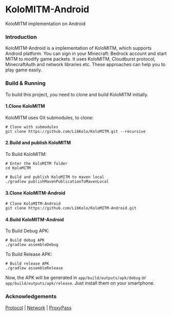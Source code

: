 # KoloMITM-Android
KoloMITM implementation on Android

### Introduction
KoloMITM-Android is a implementation of KoloMITM, which supports Android platform. You can sign in your Minecraft: Bedrock account and start MITM to modify game packets. It uses KoloMITM, Cloudburst protocol, MinecraftAuth and network libraries etc. These approaches can help you to play game easily.

### Build & Running
To build this project, you need to clone and build KoloMITM initially.

#### 1.Clone KoloMITM

KoloMITM uses Git submodules, to clone:

```shell
# Clone with submodules
git clone https://github.com/LibKolo/KoloMITM.git --recursive
```

#### 2.Build and publish KoloMITM

To Build KoloMITM:

```shell
# Enter the KoloMITM folder
cd KoloMITM

# Build and publish KoloMITM to maven local
./gradlew publishMavenPublicationToMavenLocal
```

#### 3.Clone KoloMITM-Android

```shell
# Clone KoloMITM-Android
git clone https://github.com/LibKolo/KoloMITM-Android.git
```

#### 4.Build KoloMITM-Android

To Build Debug APK:

```shell
# Build debug APK
./gradlew assembleDebug
```

To Build Release APK:

```shell
# Build release APK
./gradlew assembleRelease
```

Now, the APK will be generated in `app/build/outputs/apk/debug` or `app/build/outputs/apk/release`. Just install them on your smartphone.

### Acknowledgements
[Protocol](https://github.com/CloudburstMC/Protocol.git)
| [Network](https://github.com/CloudburstMC/Network.git)
| [ProxyPass](https://github.com/CloudburstMC/ProxyPass.git)